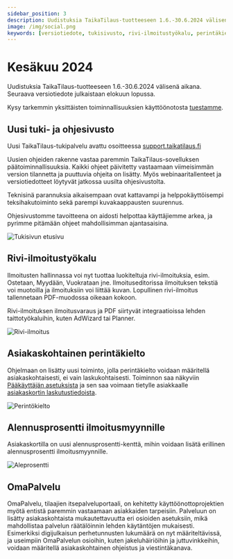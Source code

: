 ```yaml
---
sidebar_position: 3
description: Uudistuksia TaikaTilaus-tuotteeseen 1.6.-30.6.2024 välisenä aikana
image: /img/social.png
keywords: [versiotiedote, tukisivusto, rivi-ilmoitustyökalu, perintäkielto, aleprosentti]
---
```


# Kesäkuu 2024

Uudistuksia TaikaTilaus-tuotteeseen 1.6.-30.6.2024 välisenä aikana. Seuraava versiotiedote julkaistaan elokuun lopussa.

Kysy tarkemmin yksittäisten toiminnallisuuksien käyttöönotosta [tuestamme](https://taikatilaus.freshdesk.com/).

## Uusi tuki- ja ohjesivusto

Uusi TaikaTilaus-tukipalvelu avattu osoitteessa [support.taikatilaus.fi](https://support.taikatilaus.fi/)

Uusien ohjeiden rakenne vastaa paremmin TaikaTilaus-sovelluksen päätoiminnallisuuksia. Kaikki ohjeet päivitetty vastaamaan viimeisimmän version tilannetta ja puuttuvia ohjeita on lisätty. Myös webinaaritallenteet ja versiotiedotteet löytyvät jatkossa uusilta ohjesivustolta.

Teknisinä parannuksia aikaisempaan ovat kattavampi ja helppokäyttöisempi teksihakutoiminto sekä parempi kuvakaappausten suurennus.

Ohjesivustomme tavoitteena on aidosti helpottaa käyttäjiemme arkea, ja pyrimme pitämään ohjeet mahdollisimman ajantasaisina.

![Tukisivun etusivu](/img/ohjeet/tukiportaali.png)

## Rivi-ilmoitustyökalu

Ilmoitusten hallinnassa voi nyt tuottaa luokiteltuja rivi-ilmoituksia, esim. Ostetaan, Myydään, Vuokrataan jne.
Ilmoituseditorissa ilmoituksen tekstiä voi muotoilla ja ilmoituksiin voi liittää kuvan. Lopullinen rivi-ilmoitus tallennetaan PDF-muodossa oikeaan kokoon.

Rivi-ilmoituksen ilmoitusvaraus ja PDF siirtyvät integraatioissa lehden taittotyökaluihin, kuten AdWizard tai Planner.

![Rivi-ilmoitus](/img/versiotiedotteet/RiviIlmoitus.jpg)

## Asiakaskohtainen perintäkielto

Ohjelmaan on lisätty uusi toiminto, jolla perintäkielto voidaan määritellä asiakaskohtaisesti, ei vain laskukohtaisesti. Toiminnon saa näkyviin [Pääkäyttäjän asetuksista](https://support.taikatilaus.fi/docs/ohjeet/asetukset#lomakkeen-alkup%C3%A4%C3%A4n-toiminnot) ja sen saa voimaan tietylle asiakkaalle [asiakaskortin laskutustiedoista](https://support.taikatilaus.fi/docs/ohjeet/yleiset_ominaisuudet/asiakkaat#laskutustiedot).

![Perintökielto](/img/versiotiedotteet/perintakielto-kontakti.png)

## Alennusprosentti ilmoitusmyynnille

Asiakaskortilla on uusi alennusprosentti-kenttä, mihin voidaan lisätä erillinen alennusprosentti ilmoitusmyynnille.

![Aleprosentti](/img/versiotiedotteet/aleprosentti.png)

## OmaPalvelu

OmaPalvelu, tilaajien itsepalveluportaali, on kehitetty käyttöönottoprojektien myötä entistä paremmin vastaamaan asiakkaiden tarpeisiin. Palveluun on lisätty asiakaskohtaista mukautettavuutta eri osioiden asetuksiin, mikä mahdollistaa palvelun räätälöinnin lehden käytäntöjen mukaisesti. Esimerkiksi digijulkaisun perhetunnusten lukumäärä on nyt määriteltävissä, ja useimpiin OmaPalvelun osioihin, kuten jakeluhäiriöihin ja juttuvinkkeihin, voidaan määritellä asiakaskohtainen ohjeistus ja viestintäkanava.